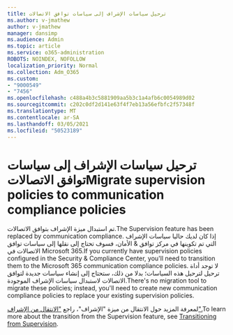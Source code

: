```yaml
---
title: ترحيل سياسات الإشراف إلى سياسات توافق الاتصالات
ms.author: v-jmathew
author: v-jmathew
manager: dansimp
ms.audience: Admin
ms.topic: article
ms.service: o365-administration
ROBOTS: NOINDEX, NOFOLLOW
localization_priority: Normal
ms.collection: Adm_O365
ms.custom:
- "9000549"
- "7456"
ms.openlocfilehash: c488a4b3c5881909aa5b3c1a4afb6c0054989d02
ms.sourcegitcommit: c202c0df2d141e63f4f7eb13a56efbfc2f57348f
ms.translationtype: MT
ms.contentlocale: ar-SA
ms.lasthandoff: 03/05/2021
ms.locfileid: "50523189"
---
```

# <a name="migrate-supervision-policies-to-communication-compliance-policies"></a><span data-ttu-id="e72db-102">ترحيل سياسات الإشراف إلى سياسات توافق الاتصالات</span><span class="sxs-lookup"><span data-stu-id="e72db-102">Migrate supervision policies to communication compliance policies</span></span>

<span data-ttu-id="e72db-103">تم استبدال ميزة الإشراف بتوافق الاتصالات.</span><span class="sxs-lookup"><span data-stu-id="e72db-103">The Supervision feature has been replaced by communication compliance.</span></span> <span data-ttu-id="e72db-104">إذا كان لديك حاليا سياسات الإشراف التي تم تكوينها في مركز توافق & الأمان، فسوف تحتاج إلى نقلها إلى سياسات توافق الاتصالات في Microsoft 365.</span><span class="sxs-lookup"><span data-stu-id="e72db-104">If you currently have supervision policies configured in the Security & Compliance Center, you'll need to transition them to the Microsoft 365 communication compliance policies.</span></span> <span data-ttu-id="e72db-105">لا توجد أداة ترحيل لترحيل هذه السياسات؛ بدلا من ذلك، ستحتاج إلى إنشاء سياسات جديدة لتوافق الاتصالات لاستبدال سياسات الإشراف الموجودة.</span><span class="sxs-lookup"><span data-stu-id="e72db-105">There's no migration tool to migrate these policies; instead, you'll need to create new communication compliance policies to replace your existing supervision policies.</span></span>

<span data-ttu-id="e72db-106">لمعرفة المزيد حول الانتقال من ميزة "الإشراف"، راجع ["الانتقال من الإشراف".](https://go.microsoft.com/fwlink/?linkid=2128750)</span><span class="sxs-lookup"><span data-stu-id="e72db-106">To learn more about the transition from the Supervision feature, see [Transitioning from Supervision](https://go.microsoft.com/fwlink/?linkid=2128750).</span></span>
